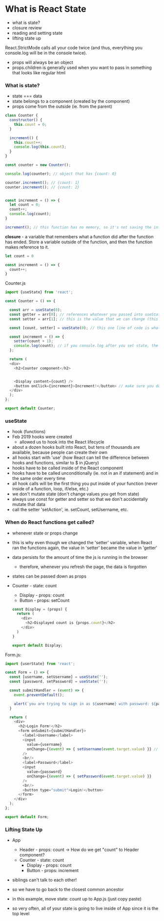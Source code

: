 # What is React State
 
* what is state?
* closure review
* reading and setting state
* lifting state up

React.StrictMode calls all your code twice (and thus, everything you console.log will be in the console twice).

* props will always be an object
* props.children is generally used when you want to pass in something that looks like regular html

### What is state?

* state === data
* state belongs to a component (created by the component)
* props come from the outside (ie. from the parent)

```javascript
class Counter {
  constructor() {
    this.count = 0;
  }

  increment() {
    this.count++;
    console.log(this.count);
  }
}

const counter = new Counter();

console.log(counter); // object that has {count: 0}

counter.increment(); // {count: 1}
counter.increment(); // {count: 2}


const increment = () => {
  let count = 0;
  count++;
  console.log(count);
}

increment(); // this function has no memory, so it's not saving the information. It would just result in 1 every time you run it.
```

**closure** - a variable that remembers what a function did after the function has ended. Store a variable outside of the function, and then the function makes reference to it.

```javascript
let count = 0

const increment = () => {
  count++;
}
```

Counter.js
```javascript
import {useState} from 'react';

const Counter = () => {

  const arr = useState(0);
  const getter = arr[0]; // references whatever you passed into useState -> 0 in this case
  const setter = arr[1]; // this is the value that we can change (this value will become the 'getter' whenever this value gets changed)

  const [count, setter] = useState(0); // this one line of code is what we use to replace the above 3 lines of code

  const increment = () => {
    setter(count + 1);
    console.log(count); // if you console.log after you set state, the counter will always be one behind, because count isn't changed until after the function is run again... this console log would show us the getter of the unchanged state
  };

  return (
  <div>
    <h2>Counter component</h2>


    <Display content={count} />
    <button onClick={increment}>Increment!</button> // make sure you dont include the brackets after the function, ie. increment()
  </div>
  );
};

export default Counter;
```

### useState
* hook (functions)
* Feb 2019 hooks were created
  * allowed us to hook into the React lifecycle
* about a dozen hooks built into React, but tens of thousands are available, because people can create their own
* all hooks start with 'use' (how React can tell the difference between hooks and functions, similar to $ in jQuery)
* hooks have to be called inside of the React component
* hooks have to be called unconditionally (ie. not in an if statement) and in the same order every time
* all hook calls will be the first thing you put inside of your function (never inside of a function, loop, if/else, etc.)
* we don't mutate state (don't change values you get from state)
* always use const for getter and setter so that we don't accidentally mutate that data
* call the setter 'setAction', ie. setCount, setUsername, etc.

### When do React functions get called?
* whenever state or props change
* this is why even though we changed the 'setter' variable, when React ran the functions again, the value in 'setter' became the value in 'getter'

* data persists for the amount of time the js is running in the browser
  * therefore, whenever you refresh the page, the data is forgotten

* states can be passed down as props

* Counter - state: count
  * Display - props: count
  * Button - props: setCount

  ```javascript
  const Display = (props) {
    return (
      <div>
        <h2>Displayed count is {props.count}</h2>
      </div>
    )
  }

  export default Display;
  ```

Form.js:
  ```javascript
  import {userState} from 'react';

  const Form = () => {
    const [username, setUsername] = useState('');
    const [password, setPassword] = useState('');

    const submitHandler = (event) => {
      event.preventDefault();

      alert(`you are trying to sign in as ${username} with password: ${password}`)
    }

    return (
      <div>
        <h2>Login Form!</h2>
        <form onSubmit={submitHandler}>
          <label>Username</label>
          <input
            value={username}
            onChange={(event) => { setUsername(event.target.value) }} // event.target.value grabs whatever was typed in by the user
          />
          <br/>
          <label>Password</label>
          <input
            value={password}
            onChange={(event) => { setPassword(event.target.value) }}
          />
          <br/>
          <button type="submit">Login!</button>
        </form>
      </div>
    );
  };

  export default Form;
  
  ```

  ### Lifting State Up

  * App
    * Header - props: count -> How do we get "count" to Header component?
    * Counter - state: count
      * Display - props: count
      * Button - props: increment


* siblings can't talk to each other!
* so we have to go back to the closest common ancestor
* in this example, move state: count up to App.js (just copy paste)
* so very often, all of your state is going to live inside of App since it is the top level